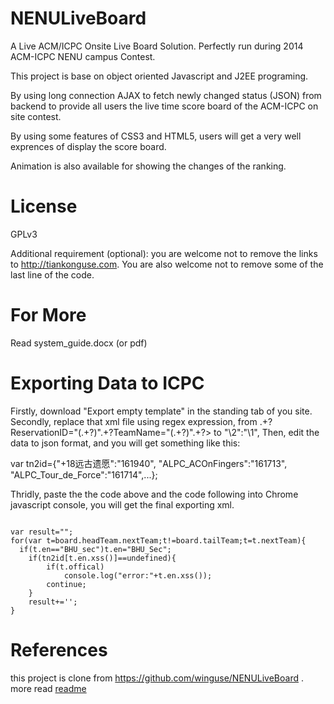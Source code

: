 NENULiveBoard
=============

A Live ACM/ICPC Onsite Live Board Solution. Perfectly run during 2014 ACM-ICPC NENU campus Contest.

This project is base on object oriented Javascript and J2EE programing.

By using long connection AJAX to fetch newly changed status (JSON) from backend to provide all users the live time score board of the ACM-ICPC on site contest.

By using some features of CSS3 and HTML5, users will get a very well exprences of display the score board.

Animation is also available for showing the changes of the ranking.

License
=============
GPLv3

Additional requirement (optional): you are welcome not to remove the links to http://tiankonguse.com.
You are also welcome not to remove some of the last line of the code.

For More
=============
Read system\_guide.docx (or pdf)

Exporting Data to ICPC
=============

Firstly, download "Export empty template" in the standing tab of you site.
Secondly, replace that xml file using regex expression, from
  .+?ReservationID="(.+?)".+?TeamName="(.+?)".+?>
to
  "\2":"\1",
Then, edit the data to json format, and you will get something like this:

var tn2id={"+18远古遗愿":"161940",
"ALPC\_ACOnFingers":"161713",
"ALPC\_Tour\_de\_Force":"161714",...};

Thridly, paste the the code above and the code following into Chrome javascript console,
you will get the final exporting xml.
<pre><code>
var result="";
for(var t=board.headTeam.nextTeam;t!=board.tailTeam;t=t.nextTeam){
  if(t.en=="BHU_sec")t.en="BHU_Sec";
	if(tn2id[t.en.xss()]==undefined){
		if(t.offical)
			console.log("error:"+t.en.xss());
		continue;
	}
	result+='<Standing LastProblemTime="'+t.lastAccptedTime+'" ProblemsSolved="'+t.accepted+'" Rank="'+t.teamRank+'" ReservationID="'+tn2id[t.en.xss()]+'" TeamName="'+t.en.xss()+'" TotalTime="'+t.penalty+'"/>';
}
</code></pre>


References
=============
this project is clone from https://github.com/winguse/NENULiveBoard .
more read [readme](<readme.md>)

